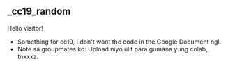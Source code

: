 ## _cc19_random
Hello visitor!
- Something for cc19, I don't want the code in the Google Document ngl. 
- Note sa groupmates ko: Upload niyo ulit para gumana yung colab, tnxxxz.
